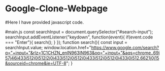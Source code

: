 # Google-Clone-Webpage
#Here I have provided javascript code.

#main.js
const searchInput = document.querySelector("#search-input");
searchInput.addEventListener("keydown", function(event){
  if(event.code === "Enter"){
    search();
  }
});
function search(){
  const input = searchInput.value;
  window.location.href="https://www.google.com/search?q="+input+"&rlz=1C1CHZN_enIN963IN963&oq="+input+"&aqs=chrome..69i57j46i433i512j0i512l2j0i433i512j0i512j0i433i512j0i512j0i433j0i512.6621j0j15&sourceid=chrome&ie=UTF-8";
}
